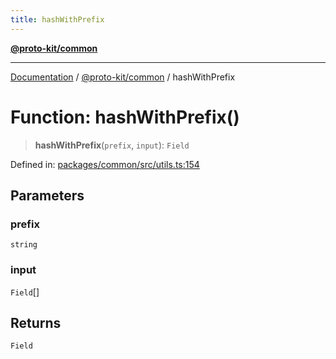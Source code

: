 ```yaml
---
title: hashWithPrefix
---
```


[**@proto-kit/common**](../README.md)

***

[Documentation](../../../README.md) / [@proto-kit/common](../README.md) / hashWithPrefix

# Function: hashWithPrefix()

> **hashWithPrefix**(`prefix`, `input`): `Field`

Defined in: [packages/common/src/utils.ts:154](https://github.com/proto-kit/framework/blob/4d6b3b6da51b3edee0fbf25ce72c1f59ec61e891/packages/common/src/utils.ts#L154)

## Parameters

### prefix

`string`

### input

`Field`[]

## Returns

`Field`
